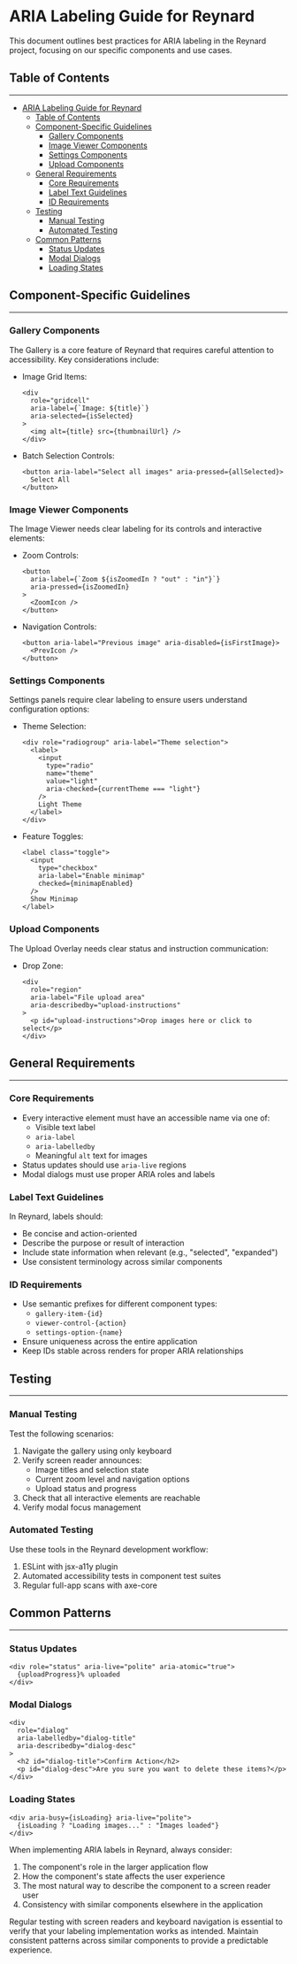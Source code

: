 # ARIA Labeling Guide for Reynard

This document outlines best practices for ARIA labeling in the Reynard project,
focusing on our specific components and use cases.

## Table of Contents

---

- [ARIA Labeling Guide for Reynard](#aria-labeling-guide-for-reynard)
  - [Table of Contents](#table-of-contents)
  - [Component-Specific Guidelines](#component-specific-guidelines)
    - [Gallery Components](#gallery-components)
    - [Image Viewer Components](#image-viewer-components)
    - [Settings Components](#settings-components)
    - [Upload Components](#upload-components)
  - [General Requirements](#general-requirements)
    - [Core Requirements](#core-requirements)
    - [Label Text Guidelines](#label-text-guidelines)
    - [ID Requirements](#id-requirements)
  - [Testing](#testing)
    - [Manual Testing](#manual-testing)
    - [Automated Testing](#automated-testing)
  - [Common Patterns](#common-patterns)
    - [Status Updates](#status-updates)
    - [Modal Dialogs](#modal-dialogs)
    - [Loading States](#loading-states)

## Component-Specific Guidelines

---

### Gallery Components

The Gallery is a core feature of Reynard that requires careful attention to accessibility. Key considerations include:

- Image Grid Items:

  ```tsx
  <div
    role="gridcell"
    aria-label={`Image: ${title}`}
    aria-selected={isSelected}
  >
    <img alt={title} src={thumbnailUrl} />
  </div>
  ```

- Batch Selection Controls:

  ```tsx
  <button aria-label="Select all images" aria-pressed={allSelected}>
    Select All
  </button>
  ```

### Image Viewer Components

The Image Viewer needs clear labeling for its controls and interactive elements:

- Zoom Controls:

  ```tsx
  <button
    aria-label={`Zoom ${isZoomedIn ? "out" : "in"}`}
    aria-pressed={isZoomedIn}
  >
    <ZoomIcon />
  </button>
  ```

- Navigation Controls:

  ```tsx
  <button aria-label="Previous image" aria-disabled={isFirstImage}>
    <PrevIcon />
  </button>
  ```

### Settings Components

Settings panels require clear labeling to ensure users understand configuration options:

- Theme Selection:

  ```tsx
  <div role="radiogroup" aria-label="Theme selection">
    <label>
      <input
        type="radio"
        name="theme"
        value="light"
        aria-checked={currentTheme === "light"}
      />
      Light Theme
    </label>
  </div>
  ```

- Feature Toggles:

  ```tsx
  <label class="toggle">
    <input
      type="checkbox"
      aria-label="Enable minimap"
      checked={minimapEnabled}
    />
    Show Minimap
  </label>
  ```

### Upload Components

The Upload Overlay needs clear status and instruction communication:

- Drop Zone:

  ```tsx
  <div
    role="region"
    aria-label="File upload area"
    aria-describedby="upload-instructions"
  >
    <p id="upload-instructions">Drop images here or click to select</p>
  </div>
  ```

## General Requirements

---

### Core Requirements

- Every interactive element must have an accessible name via one of:
  - Visible text label
  - `aria-label`
  - `aria-labelledby`
  - Meaningful `alt` text for images
- Status updates should use `aria-live` regions
- Modal dialogs must use proper ARIA roles and labels

### Label Text Guidelines

In Reynard, labels should:

- Be concise and action-oriented
- Describe the purpose or result of interaction
- Include state information when relevant (e.g., "selected", "expanded")
- Use consistent terminology across similar components

### ID Requirements

- Use semantic prefixes for different component types:
  - `gallery-item-{id}`
  - `viewer-control-{action}`
  - `settings-option-{name}`
- Ensure uniqueness across the entire application
- Keep IDs stable across renders for proper ARIA relationships

## Testing

---

### Manual Testing

Test the following scenarios:

1. Navigate the gallery using only keyboard
2. Verify screen reader announces:
   - Image titles and selection state
   - Current zoom level and navigation options
   - Upload status and progress
3. Check that all interactive elements are reachable
4. Verify modal focus management

### Automated Testing

Use these tools in the Reynard development workflow:

1. ESLint with jsx-a11y plugin
2. Automated accessibility tests in component test suites
3. Regular full-app scans with axe-core

## Common Patterns

---

### Status Updates

```tsx
<div role="status" aria-live="polite" aria-atomic="true">
  {uploadProgress}% uploaded
</div>
```

### Modal Dialogs

```tsx
<div
  role="dialog"
  aria-labelledby="dialog-title"
  aria-describedby="dialog-desc"
>
  <h2 id="dialog-title">Confirm Action</h2>
  <p id="dialog-desc">Are you sure you want to delete these items?</p>
</div>
```

### Loading States

```tsx
<div aria-busy={isLoading} aria-live="polite">
  {isLoading ? "Loading images..." : "Images loaded"}
</div>
```

When implementing ARIA labels in Reynard, always consider:

1. The component's role in the larger application flow
2. How the component's state affects the user experience
3. The most natural way to describe the component to a screen reader user
4. Consistency with similar components elsewhere in the application

Regular testing with screen readers and
keyboard navigation is essential to verify that
your labeling implementation works as intended. Maintain consistent patterns across similar components to
provide a predictable experience.
